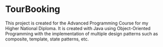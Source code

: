 # TourBooking
This project is created for the Advanced Programming Course for my Higher National Diploma. It is created with Java using Object-Oriented Programming with the implementation of multiple design patterns such as composite, template, state patterns, etc.
